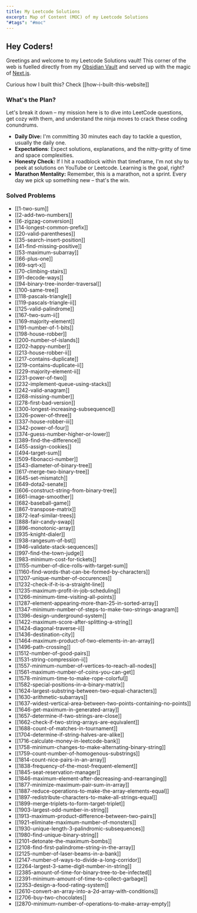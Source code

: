 ```yaml
---
title: My Leetcode Solutions
excerpt: Map of Content (MOC) of my Leetcode Solutions
"#tags": "#moc"
---
```

## Hey Coders!

Greetings and welcome to my Leetcode Solutions vault! This corner of the web is fuelled directly from my [Obsidian Vault](https://github.com/davzoku/leetcode-obsidian-vault) and served up with the magic of [Next.js](https://github.com/davzoku/leetcode-obsidian-frontend).

Curious how I built this? Check [[how-i-built-this-website]]

### What's the Plan?

Let's break it down – my mission here is to dive into LeetCode questions, get cozy with them, and understand the ninja moves to crack these coding conundrums.

- **Daily Dive:** I'm committing 30 minutes each day to tackle a question, usually the daily one.
- **Expectations**: Expect solutions, explanations, and the nitty-gritty of time and space complexities.
- **Honesty Check:** If I hit a roadblock within that timeframe, I'm not shy to peek at solutions on YouTube or Leetcode. Learning is the goal, right?
- **Marathon Mentality:** Remember, this is a marathon, not a sprint. Every day we pick up something new – that's the win.

### Solved Problems

- [[1-two-sum]]
- [[2-add-two-numbers]]
- [[6-zigzag-conversion]]
- [[14-longest-common-prefix]]
- [[20-valid-parentheses]]
- [[35-search-insert-position]]
- [[41-find-missing-positive]]
- [[53-maximum-subarray]]
- [[66-plus-one]]
- [[69-sqrt-x]]
- [[70-climbing-stairs]]
- [[91-decode-ways]]
- [[94-binary-tree-inorder-traversal]]
- [[100-same-tree]]
- [[118-pascals-triangle]]
- [[119-pascals-triangle-ii]]
- [[125-valid-palindrome]]
- [[167-two-sum-ii]]
- [[169-majority-element]]
- [[191-number-of-1-bits]]
- [[198-house-robber]]
- [[200-number-of-islands]]
- [[202-happy-number]]
- [[213-house-robber-ii]]
- [[217-contains-duplicate]]
- [[219-contains-duplicate-ii]]
- [[229-majority-element-ii]]
- [[231-power-of-two]]
- [[232-implement-queue-using-stacks]]
- [[242-valid-anagram]]
- [[268-missing-number]]
- [[278-first-bad-version]]
- [[300-longest-increasing-subsequence]]
- [[326-power-of-three]]
- [[337-house-robber-iii]]
- [[342-power-of-four]]
- [[374-guess-number-higher-or-lower]]
- [[389-find-the-difference]]
- [[455-assign-cookies]]
- [[494-target-sum]]
- [[509-fibonacci-number]]
- [[543-diameter-of-binary-tree]]
- [[617-merge-two-binary-tree]]
- [[645-set-mismatch]]
- [[649-dota2-senate]]
- [[606-construct-string-from-binary-tree]]
- [[661-image-smoother]]
- [[682-baseball-game]]
- [[867-transpose-matrix]]
- [[872-leaf-similar-trees]]
- [[888-fair-candy-swap]]
- [[896-monotonic-array]]
- [[935-knight-dialer]]
- [[938-rangesum-of-bst]]
- [[946-validate-stack-sequences]]
- [[997-find-the-town-judge]]
- [[983-minimum-cost-for-tickets]]
- [[1155-number-of-dice-rolls-with-target-sum]]
- [[1160-find-words-that-can-be-formed-by-characters]]
- [[1207-unique-number-of-occurences]]
- [[1232-check-if-it-is-a-straight-line]]
- [[1235-maximum-profit-in-job-scheduling]]
- [[1266-minimum-time-visiting-all-points]]
- [[1287-element-appearing-more-than-25-in-sorted-array]]
- [[1347-minimum-number-of-steps-to-make-two-strings-anagram]]
- [[1396-design-underground-system]]
- [[1422-maximum-score-after-splitting-a-string]]
- [[1424-diagonal-traverse-ii]]
- [[1436-destination-city]]
- [[1464-maximum-product-of-two-elements-in-an-array]]
- [[1496-path-crossing]]
- [[1512-number-of-good-pairs]]
- [[1531-string-compression-ii]]
- [[1557-minimum-number-of-vertices-to-reach-all-nodes]]
- [[1561-maximum-number-of-coins-you-can-get]]
- [[1578-minimum-time-to-make-rope-colorful]]
- [[1582-special-positions-in-a-binary-matrix]]
- [[1624-largest-substring-between-two-equal-characters]]
- [[1630-arithmetic-subarrays]]
- [[1637-widest-vertical-area-between-two-points-containing-no-points]]
- [[1646-get-maximum-in-generated-array]]
- [[1657-determine-if-two-strings-are-close]]
- [[1662-check-if-two-string-arrays-are-equivalent]]
- [[1688-count-of-matches-in-tournament]]
- [[1704-determine-if-string-halves-are-alike]]
- [[1716-calculate-money-in-leetcode-bank]]
- [[1758-minimum-changes-to-make-alternating-binary-string]]
- [[1759-count-number-of-homogenous-substrings]]
- [[1814-count-nice-pairs-in-an-array]]
- [[1838-frequency-of-the-most-frequent-element]]
- [[1845-seat-reservation-manager]]
- [[1846-maximum-element-after-decreasing-and-rearranging]]
- [[1877-minimize-maximum-pair-sum-in-array]]
- [[1887-reduce-operations-to-make-the-array-elements-equal]]
- [[1897-redistribute-characters-to-make-all-strings-equal]]
- [[1899-merge-triplets-to-form-target-triplet]]
- [[1903-largest-odd-number-in-string]]
- [[1913-maximum-product-difference-between-two-pairs]]
- [[1921-eliminate-maximum-number-of-monsters]]
- [[1930-unique-length-3-palindromic-subsequences]]
- [[1980-find-unique-binary-string]]
- [[2101-detonate-the-maximum-bombs]]
- [[2108-find-first-palindrome-string-in-the-array]]
- [[2125-number-of-laser-beams-in-a-bank]]
- [[2147-number-of-ways-to-divide-a-long-corridor]]
- [[2264-largest-3-same-digit-number-in-string]]
- [[2385-amount-of-time-for-binary-tree-to-be-infected]]
- [[2391-minimum-amount-of-time-to-collect-garbage]]
- [[2353-design-a-food-rating-system]]
- [[2610-convert-an-array-into-a-2d-array-with-conditions]]
- [[2706-buy-two-chocolates]]
- [[2870-minimum-number-of-operations-to-make-array-empty]]
